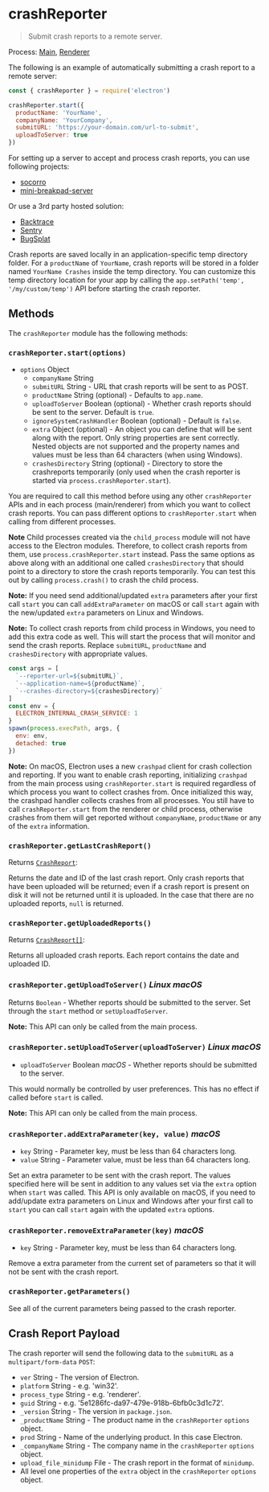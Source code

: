 # crashReporter

> Submit crash reports to a remote server.

Process: [Main](../glossary.md#main-process), [Renderer](../glossary.md#renderer-process)

The following is an example of automatically submitting a crash report to a
remote server:

```javascript
const { crashReporter } = require('electron')

crashReporter.start({
  productName: 'YourName',
  companyName: 'YourCompany',
  submitURL: 'https://your-domain.com/url-to-submit',
  uploadToServer: true
})
```

For setting up a server to accept and process crash reports, you can use
following projects:

* [socorro](https://github.com/mozilla/socorro)
* [mini-breakpad-server](https://github.com/electron/mini-breakpad-server)

Or use a 3rd party hosted solution:

* [Backtrace](https://backtrace.io/electron/)
* [Sentry](https://docs.sentry.io/clients/electron)
* [BugSplat](https://www.bugsplat.com/docs/platforms/electron)

Crash reports are saved locally in an application-specific temp directory folder.
For a `productName` of `YourName`, crash reports will be stored in a folder
named `YourName Crashes` inside the temp directory. You can customize this temp
directory location for your app by calling the `app.setPath('temp', '/my/custom/temp')`
API before starting the crash reporter.

## Methods

The `crashReporter` module has the following methods:

### `crashReporter.start(options)`

* `options` Object
  * `companyName` String
  * `submitURL` String - URL that crash reports will be sent to as POST.
  * `productName` String (optional) - Defaults to `app.name`.
  * `uploadToServer` Boolean (optional) - Whether crash reports should be sent to the server. Default is `true`.
  * `ignoreSystemCrashHandler` Boolean (optional) - Default is `false`.
  * `extra` Object (optional) - An object you can define that will be sent along with the
    report. Only string properties are sent correctly. Nested objects are not
    supported and the property names and values must be less than 64 characters (when using Windows).
  * `crashesDirectory` String (optional) - Directory to store the crashreports temporarily (only used when the crash reporter is started via `process.crashReporter.start`).

You are required to call this method before using any other `crashReporter` APIs
and in each process (main/renderer) from which you want to collect crash reports.
You can pass different options to `crashReporter.start` when calling from different processes.

**Note** Child processes created via the `child_process` module will not have access to the Electron modules.
Therefore, to collect crash reports from them, use `process.crashReporter.start` instead. Pass the same options as above
along with an additional one called `crashesDirectory` that should point to a directory to store the crash
reports temporarily. You can test this out by calling `process.crash()` to crash the child process.

**Note:** If you need send additional/updated `extra` parameters after your
first call `start` you can call `addExtraParameter` on macOS or call `start`
again with the new/updated `extra` parameters on Linux and Windows.

**Note:** To collect crash reports from child process in Windows, you need to add this extra code as well.
This will start the process that will monitor and send the crash reports. Replace `submitURL`, `productName`
and `crashesDirectory` with appropriate values.

```js
const args = [
  `--reporter-url=${submitURL}`,
  `--application-name=${productName}`,
  `--crashes-directory=${crashesDirectory}`
]
const env = {
  ELECTRON_INTERNAL_CRASH_SERVICE: 1
}
spawn(process.execPath, args, {
  env: env,
  detached: true
})
```

**Note:** On macOS, Electron uses a new `crashpad` client for crash collection and reporting.
If you want to enable crash reporting, initializing `crashpad` from the main process using `crashReporter.start` is required
regardless of which process you want to collect crashes from. Once initialized this way, the crashpad handler collects
crashes from all processes. You still have to call `crashReporter.start` from the renderer or child process, otherwise crashes from
them will get reported without `companyName`, `productName` or any of the `extra` information.

### `crashReporter.getLastCrashReport()`

Returns [`CrashReport`](structures/crash-report.md):

Returns the date and ID of the last crash report. Only crash reports that have been uploaded will be returned; even if a crash report is present on disk it will not be returned until it is uploaded. In the case that there are no uploaded reports, `null` is returned.

### `crashReporter.getUploadedReports()`

Returns [`CrashReport[]`](structures/crash-report.md):

Returns all uploaded crash reports. Each report contains the date and uploaded
ID.

### `crashReporter.getUploadToServer()` _Linux_ _macOS_

Returns `Boolean` - Whether reports should be submitted to the server. Set through
the `start` method or `setUploadToServer`.

**Note:** This API can only be called from the main process.

### `crashReporter.setUploadToServer(uploadToServer)` _Linux_ _macOS_

* `uploadToServer` Boolean _macOS_ - Whether reports should be submitted to the server.

This would normally be controlled by user preferences. This has no effect if
called before `start` is called.

**Note:** This API can only be called from the main process.

### `crashReporter.addExtraParameter(key, value)` _macOS_

* `key` String - Parameter key, must be less than 64 characters long.
* `value` String - Parameter value, must be less than 64 characters long.

Set an extra parameter to be sent with the crash report. The values
specified here will be sent in addition to any values set via the `extra` option when `start` was called. This API is only available on macOS, if you need to add/update extra parameters on Linux and Windows after your first call to `start` you can call `start` again with the updated `extra` options.

### `crashReporter.removeExtraParameter(key)` _macOS_

* `key` String - Parameter key, must be less than 64 characters long.

Remove a extra parameter from the current set of parameters so that it will not be sent with the crash report.

### `crashReporter.getParameters()`

See all of the current parameters being passed to the crash reporter.

## Crash Report Payload

The crash reporter will send the following data to the `submitURL` as
a `multipart/form-data` `POST`:

* `ver` String - The version of Electron.
* `platform` String - e.g. 'win32'.
* `process_type` String - e.g. 'renderer'.
* `guid` String - e.g. '5e1286fc-da97-479e-918b-6bfb0c3d1c72'.
* `_version` String - The version in `package.json`.
* `_productName` String - The product name in the `crashReporter` `options`
  object.
* `prod` String - Name of the underlying product. In this case Electron.
* `_companyName` String - The company name in the `crashReporter` `options`
  object.
* `upload_file_minidump` File - The crash report in the format of `minidump`.
* All level one properties of the `extra` object in the `crashReporter`
  `options` object.
